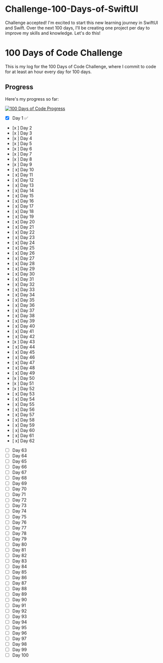 # Challenge-100-Days-of-SwiftUI
Challenge accepted! I'm excited to start this new learning journey in SwiftUI and Swift. Over the next 100 days, I'll be creating one project per day to improve my skills and knowledge. Let's do this!


# 100 Days of Code Challenge

This is my log for the 100 Days of Code Challenge, where I commit to code for at least an hour every day for 100 days.

## Progress

Here's my progress so far:

[![100 Days of Code Progress](https://img.shields.io/static/v1?label=Progress&message=1%25&color=brightgreen)](https://github.com/ogabriel-pro/Challenge-100-Days-ofSwiftUI)

- [x] Day 1 ✅
- [x ] Day 2
- [x ] Day 3
- [x ] Day 4
- [x ] Day 5
- [x ] Day 6
- [x ] Day 7
- [x ] Day 8
- [x ] Day 9
- [ x] Day 10
- [ x] Day 11
- [ x] Day 12
- [ x] Day 13
- [ x] Day 14
- [ x] Day 15
- [ x] Day 16
- [ x] Day 17
- [ x] Day 18
- [ x] Day 19
- [ x] Day 20
- [ x] Day 21
- [ x] Day 22
- [ x] Day 23
- [ x] Day 24
- [ x] Day 25
- [ x] Day 26
- [ x] Day 27
- [ x] Day 28
- [ x] Day 29
- [ x] Day 30
- [ x] Day 31
- [ x] Day 32
- [ x] Day 33
- [ x] Day 34
- [ x] Day 35
- [ x] Day 36
- [ x] Day 37
- [ x] Day 38
- [ x] Day 39
- [ x] Day 40
- [ x] Day 41
- [ x] Day 42
- [x ] Day 43
- [ x] Day 44
- [ x] Day 45
- [ x] Day 46
- [ x] Day 47
- [ x] Day 48
- [ x] Day 49
- [x ] Day 50
- [x ] Day 51
- [x ] Day 52
- [ x] Day 53
- [ x] Day 54
- [ x] Day 55
- [ x] Day 56
- [ x] Day 57
- [ x] Day 58
- [ x] Day 59
- [ x] Day 60
- [ x] Day 61
- [ x] Day 62
- [ ] Day 63
- [ ] Day 64
- [ ] Day 65
- [ ] Day 66
- [ ] Day 67
- [ ] Day 68
- [ ] Day 69
- [ ] Day 70
- [ ] Day 71
- [ ] Day 72
- [ ] Day 73
- [ ] Day 74
- [ ] Day 75
- [ ] Day 76
- [ ] Day 77
- [ ] Day 78
- [ ] Day 79
- [ ] Day 80
- [ ] Day 81
- [ ] Day 82
- [ ] Day 83
- [ ] Day 84 
- [ ] Day 85
- [ ] Day 86
- [ ] Day 87
- [ ] Day 88
- [ ] Day 89
- [ ] Day 90
- [ ] Day 91
- [ ] Day 92
- [ ] Day 93
- [ ] Day 94
- [ ] Day 95
- [ ] Day 96
- [ ] Day 97
- [ ] Day 98
- [ ] Day 99
- [ ] Day 100
